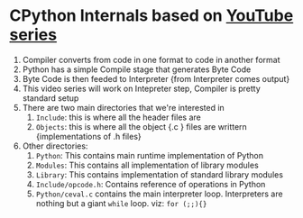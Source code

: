 # CPython Internals based on [YouTube series](https://www.youtube.com/watch?v=LhadeL7_EIU&list=PLzV58Zm8FuBL6OAv1Yu6AwXZrnsFbbR0S)

1. Compiler converts from code in one format to code in another format
1. Python has a simple Compile stage that generates Byte Code
1. Byte Code is then feeded to Interpreter {from Interpreter comes output}
1. This video series will work on Intepreter step, Compiler is pretty standard setup
1. There are two main directories that we're interested in
    1. `Include`: this is where all the header files are
    1. `Objects`: this is where all the object {.c } files are writtern {implementations of .h files}
1. Other directories:
    1. `Python`: This contains main runtime implementation of Python
    1. `Modules`: This contains all implementation of library modules
    1. `Library`: This contains implementation of standard library modules
    1. `Include/opcode.h`: Contains reference of operations in Python
    1. `Python/ceval.c` contains the main interpreter loop. Interpreters are nothing but a giant `while` loop. viz: `for (;;){}`